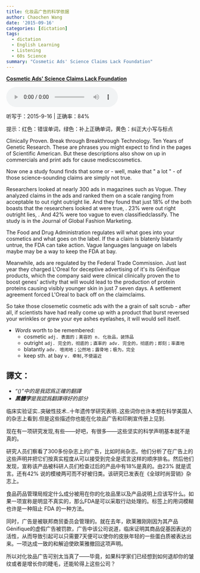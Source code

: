 ```yaml
---
title: 化妆品广告的科学依据
author: Chaochen Wang
date: '2015-09-16'
categories: [dictation]
tags:
  - dictation
  - English Learning
  - Listening
  - 60s Science
summary: "Cosmetic Ads' Science Claims Lack Foundation"
---
```


**[Cosmetic Ads' Science Claims Lack Foundation](http://www.scientificamerican.com/podcast/episode/cosmetic-ads-science-claims-lack-foundation/)**

<audio src="/mp3/150825CosmeticsAds.mp3" controls="controls">
Your browser does not support the audio element.
你的瀏覽器不支持音頻播放。請使用chrome科學上網。
</audio>

听写于：2015-9-16 | 正确率：84%

<!--我的听写开始-->
提示：<span class="diff_off">红色</span>：错误单词，<span class="diff_add">绿色</span>：补上正确单词，<span class="diff_alert">黄色</span>：纠正大小写与标点                        <p class="linetext">Clinically <span class="diff_alert" title="proven">Proven</span>. <span class="diff_off">Break</span> <span class="diff_off">through</span> <span class="diff_add">Breakthrough</span> <span class="diff_alert" title="technology">Technology</span>. Ten <span class="diff_alert" title="years ">Years </span>of <span class="diff_alert" title="genetic ">Genetic </span><span class="diff_alert" title="research">Research</span>. These are phrases you might expect to find in <span class="diff_add">the</span> pages of Scientific American. But these descriptions also show <span class="diff_off">on</span> <span class="diff_add">up</span> <span class="diff_add">in</span> commercials and print ads for <span class="diff_off">cause</span> <span class="diff_off">medics</span><span class="diff_add">cosmetics</span>. </p><p class="linetext">Now <span class="diff_off">one</span> <span class="diff_add">a</span> study <span class="diff_off">found</span> <span class="diff_add">finds</span> that some <span class="diff_off">or</span> <span class="diff_add">-</span> <span class="diff_add">well</span><span class="diff_alert">,</span> make that <span class="diff_alert">"</span> a lot <span class="diff_alert">"</span> <span class="diff_add">-</span> of those <span class="diff_alert" title="science sounding" >science-sounding</span>  claims are simply not true. </p><p class="linetext">Researchers looked at nearly 300 ads in magazines such as Vogue. They analyzed claims in the ads and ranked them on a scale ranging from acceptable to <span class="diff_off">out</span> <span class="diff_off">right</span> <span class="diff_add">outright</span> lie. <span class="diff_add">And</span> <span class="diff_alert" title="They ">they </span>found that just 18% of the <span class="diff_off">both</span> <span class="diff_add">boasts</span> that <span class="diff_add">the</span> researchers looked at were true<span class="diff_alert">,</span> <span class="diff_alert">.</span> 23% were <span class="diff_off">out</span> <span class="diff_off">right</span> <span class="diff_add">outright</span> lies<span class="diff_alert">,</span> <span class="diff_alert">.</span> <span class="diff_alert" title="and ">And </span>42% were too vague to even <span class="diff_off">classified</span><span class="diff_add">classify</span>. The study is in the <span class="diff_alert" title="journal ">Journal </span>of Global Fashion Marketing. </p><p class="linetext">The Food and Drug Administration regulates <span class="diff_off">will</span> <span class="diff_add">what</span> <span class="diff_add">goes</span> into your <span class="diff_add">cosmetics</span> and what goes on the label. If <span class="diff_off">the</span> <span class="diff_add">a</span> claim is <span class="diff_off">blatenly</span> <span class="diff_add">blatantly</span> untrue<span class="diff_alert">,</span> the FDA can take action. Vague <span class="diff_off">languages</span> <span class="diff_add">language</span> on labels <span class="diff_off">maybe</span> <span class="diff_add">may</span> <span class="diff_add">be</span> a way to keep the FDA at bay. </p><p class="linetext">Meanwhile<span class="diff_alert">,</span> ads are regulated by the Federal Trade Commission. Just last year they charged L'Oreal for deceptive advertising of <span class="diff_off">it's</span> <span class="diff_add">its</span> Génifique products, which the company said were <span class="diff_off">clinical</span> <span class="diff_add">clinically</span> proven <span class="diff_off">the</span> <span class="diff_add">to</span> boost genes<span class="diff_add">'</span> activity that <span class="diff_off">will</span> <span class="diff_add">would</span> lead to the production of <span class="diff_off">protein</span> <span class="diff_add">proteins</span> causing <span class="diff_add">visibly</span> younger skin in just <span class="diff_off">7</span> <span class="diff_add">seven</span> days. A settlement agreement forced L'Oreal to back off on the <span class="diff_off">claim</span><span class="diff_add">claims</span>. </p><p class="linetext">So take those <span class="diff_off">closemetic</span> <span class="diff_add">cosmetic</span> ads with <span class="diff_off">the</span> <span class="diff_add">a</span> grain of <span class="diff_add">salt</span> <span class="diff_add">scrub</span> <span class="diff_add">-</span> <span class="diff_alert" title="After ">after </span>all, if scientists <span class="diff_off">have</span> <span class="diff_add">had</span> really come up with a product that <span class="diff_off">burst</span> <span class="diff_add">reversed</span> your wrinkles <span class="diff_add">or</span> grew your <span class="diff_off">eye</span> <span class="diff_off">ashes</span> <span class="diff_add">eyelashes</span><span class="diff_alert">,</span> it <span class="diff_off">will</span> <span class="diff_add">would</span> sell itself.</p>
<!--我的听写结束-->


* _Words_ worth to be remembered:
    * cosmetic `adj. 表面的；美容的 n. 化妆品，装饰品`
    * outright `adj. 完全的，彻底的；直率的 adv. 完全的，彻底的；即刻；率直地`
    * blatantly `adv. 喧闹地；公然地；露骨地；极为，完全`
    * keep sth. at bay `v. 牵制,不使逼近`


## 譯文：

* _“()”中的是我認爲正確的翻譯_
* _**黑體字**是我認爲翻譯得好的部分_


临床实验证实..突破性技术..十年遗传学研究表明..这些词你也许本想在科学美国人的杂志上看到.但是这些描述你也能在化妆品广告和印刷宣传册上见到.

现在有一项研究发现,有些——好吧，有很多——这些坚实的科学声明基本就不是真的。

研究人员们察看了300多份杂志上的广告，比如时尚杂志。他们分析了在广告上的这些声明并把它们按真实程度从可以接受到完全是谎言这样的顺序排名。然后他们发现，宣称该产品被科研人员们检查过后的产品中有18%是真的。由23% 就是谎言。还有42% 说的模棱两可而不好被归类。该研究已发表在《全球时尚营销》杂志上。

食品药品管理局规定什么成分被用在你的化妆品里以及产品说明上应该写什么。如果一项宣称是明显不真实的，那么FDA是可以采取行动处理的。标签上的用词模糊也许是一种阻止 FDA 的一种方法。

同时，广告是被联邦商贸委员会管理的。就在去年，欧莱雅刚刚因为其产品Génifique的虚假广告被罚款，广告中该公司说道，临床证明其商品促基因表达的活性，从而导致引起可以只需要7天便可以使你的皮肤年轻的一些蛋白质被表达出来。一项达成一致的和解迫使欧莱雅撤回这项声明。

所以对化妆品广告可别太当真了——毕竟，如果科学家们已经想到如何退却你的皱纹或者是增长你的睫毛，还能轮得上这些公司？
